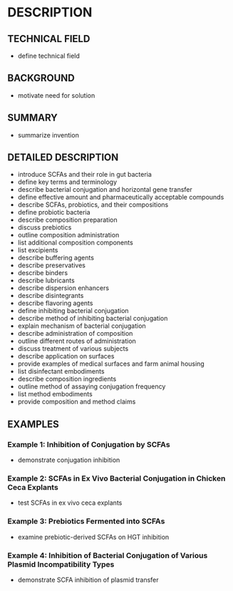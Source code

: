 # DESCRIPTION

## TECHNICAL FIELD

- define technical field

## BACKGROUND

- motivate need for solution

## SUMMARY

- summarize invention

## DETAILED DESCRIPTION

- introduce SCFAs and their role in gut bacteria
- define key terms and terminology
- describe bacterial conjugation and horizontal gene transfer
- define effective amount and pharmaceutically acceptable compounds
- describe SCFAs, probiotics, and their compositions
- define probiotic bacteria
- describe composition preparation
- discuss prebiotics
- outline composition administration
- list additional composition components
- list excipients
- describe buffering agents
- describe preservatives
- describe binders
- describe lubricants
- describe dispersion enhancers
- describe disintegrants
- describe flavoring agents
- define inhibiting bacterial conjugation
- describe method of inhibiting bacterial conjugation
- explain mechanism of bacterial conjugation
- describe administration of composition
- outline different routes of administration
- discuss treatment of various subjects
- describe application on surfaces
- provide examples of medical surfaces and farm animal housing
- list disinfectant embodiments
- describe composition ingredients
- outline method of assaying conjugation frequency
- list method embodiments
- provide composition and method claims

## EXAMPLES

### Example 1: Inhibition of Conjugation by SCFAs

- demonstrate conjugation inhibition

### Example 2: SCFAs in Ex Vivo Bacterial Conjugation in Chicken Ceca Explants

- test SCFAs in ex vivo ceca explants

### Example 3: Prebiotics Fermented into SCFAs

- examine prebiotic-derived SCFAs on HGT inhibition

### Example 4: Inhibition of Bacterial Conjugation of Various Plasmid Incompatibility Types

- demonstrate SCFA inhibition of plasmid transfer

